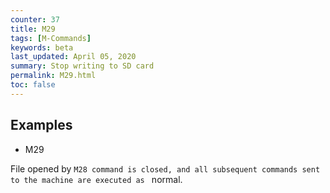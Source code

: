 ```yaml
---
counter: 37
title: M29
tags: [M-Commands] 
keywords: beta 
last_updated: April 05, 2020 
summary: Stop writing to SD card 
permalink: M29.html
toc: false 
---
```



## Examples

* M29

File opened by ` M28 command is closed, and all subsequent commands sent to the machine are executed as  ` normal.

